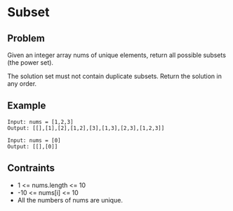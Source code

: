 # Subset

## Problem

Given an integer array nums of unique elements, return all possible subsets (the power set).

The solution set must not contain duplicate subsets. Return the solution in any order.

## Example

```text
Input: nums = [1,2,3]
Output: [[],[1],[2],[1,2],[3],[1,3],[2,3],[1,2,3]]
```

```text
Input: nums = [0]
Output: [[],[0]]
```

## Contraints

- 1 <= nums.length <= 10
- -10 <= nums[i] <= 10
- All the numbers of nums are unique.